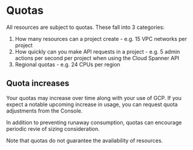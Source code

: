 # Quotas
All resources are subject to quotas.
These fall into 3 categories:
1. How many resources can a project create - e.g. 15 VPC networks per project
1. How quickly can you make API requests in a project - e.g. 5 admin actions per second per project when using the Cloud Spanner API
1. Regional quotas - e.g. 24 CPUs per region

## Quota increases
Your quotas may increase over time along with your use of GCP.
If you expect a notable upcoming increase in usage, you can request quota adjustments from the Console.

In addition to preventing runaway consumption, quotas can encourage periodic revie of sizing consideration.

Note that quotas do not guarantee the availability of resources.
